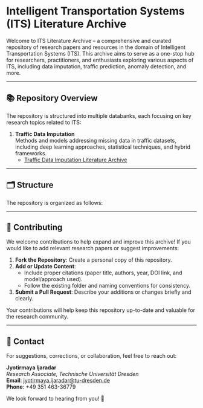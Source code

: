 # Intelligent Transportation Systems (ITS) Literature Archive
Welcome to ITS Literature Archive – a comprehensive and curated repository of research papers and resources in the domain of Intelligent Transportation Systems (ITS). This archive aims to serve as a one-stop hub for researchers, practitioners, and enthusiasts exploring various aspects of ITS, including data imputation, traffic prediction, anomaly detection, and more.

---

## **📚 Repository Overview**

The repository is structured into multiple databanks, each focusing on key research topics related to ITS:

1. **Traffic Data Imputation**  
   Methods and models addressing missing data in traffic datasets, including deep learning approaches, statistical techniques, and hybrid frameworks.  
   - [Traffic Data Imputation Literature Archive](https://github.com/vamoslab/ITS-LiteratureArchive/blob/main/traffic_data_imputation_literature_archive) 

---

## **🗂️ Structure**

The repository is organized as follows:

---

## **📝 Contributing**

We welcome contributions to help expand and improve this archive! If you would like to add relevant research papers or suggest improvements:

1. **Fork the Repository**: Create a personal copy of this repository.
2. **Add or Update Content**:  
   - Include proper citations (paper title, authors, year, DOI link, and model/approach used).  
   - Follow the existing folder and naming conventions for consistency.
3. **Submit a Pull Request**: Describe your additions or changes briefly and clearly.

Your contributions will help keep this repository up-to-date and valuable for the research community.  

---

## **📧 Contact**

For suggestions, corrections, or collaboration, feel free to reach out:

**Jyotirmaya Ijaradar**  
*Research Associate, Technische Universität Dresden*  
**Email**: jyotirmaya.ijaradar@tu-dresden.de  
**Phone**: +49 351 463-36779  

We look forward to hearing from you! 🚦
